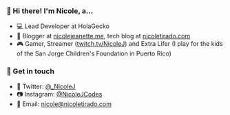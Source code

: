 ### 👋 Hi there! I'm Nicole, a...

* 💻 Lead Developer at HolaGecko
* 📝 Blogger at [nicolejeanette.me](https://nicolejeanette.me), tech blog at [nicoletirado.com](https://nicoletirado.com)
* 🎮 Gamer, Streamer ([twitch.tv/NicoleJ](https://twitch.tv/NicoleJ)) and Extra Lifer (I play for the kids of the San Jorge Children's Foundation in Puerto Rico)

### 💌 Get in touch

* 🐤 Twitter: [@_NicoleJ](https://twitter.com/_NicoleJ)
* 📷 Instagram: [@NicoleJCodes](https://instagram.com/NicoleJCodes)
* 📩 Email: [nicole@nicoletirado.com](mailto:nicole@nicoletirado.com)

<!--
**nicolejeanette/nicolejeanette** is a ✨ _special_ ✨ repository because its `README.md` (this file) appears on your GitHub profile.

Here are some ideas to get you started:

- 🔭 I’m currently working on ...
- 🌱 I’m currently learning ...
- 👯 I’m looking to collaborate on ...
- 🤔 I’m looking for help with ...
- 💬 Ask me about ...
- 📫 How to reach me: ...
- 😄 Pronouns: ...
- ⚡ Fun fact: ...
-->

